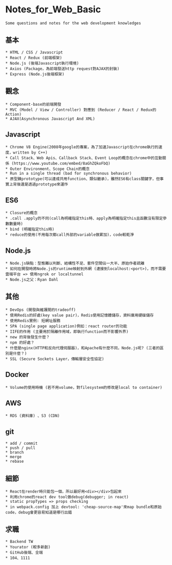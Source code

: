 # Notes_for_Web_Basic
    Some questions and notes for the web development knowledges

## 基本
    * HTML / CSS / Javascript
    * React / Redux (前端框架)
    * Node.js (後端Javascript執行環境)
    * Axios (Package，為前端發送http request對AJAX的封裝)
    * Express (Node.js後端框架)

## 觀念
    * Component-base的前端開發
    * MVC (Model / View / Controller) 對應到 (Reducer / React / Redux的Action)
    * AJAX(Asynchronous Javascript And XML)

## Javascript
    * Chrome V8 Engine(2008年google的專案，為了加速Javascript在chrome執行的速度，written by C++)
    * Call Stack、Web Apis、Callback Stack、Event Loop的概念在chrome中的互動關係 (https://www.youtube.com/embed/8aGhZQkoFbQ)
    * Outer Environment、Scope Chain的概念
    * Run in a single thread (bad for synchronous behavior)
    * 原型鍊prototype(可以達成共用function、類似繼承)，雖然ES6有class關鍵字，但事實上背後還是透過prototype來運作

## ES6
    * Closure的概念
    * .call .apply的不同(call為明確指定this時、apply為明確指定this且函數沒有限定參數數量時)
    * bind (明確指定this時)
    * reduce的使用(不用每次都call外部的variable做累加)，code較乾淨

## Node.js
    * Node.js缺點：型態難以判斷、結構性不足、套件空間佔一大半、原始作者疏離
    * 如何在開發時將Node.js的runtime映射到外網 (連接到localhost:<port>)，而不需要雲端平台 => 使用ngrok or localtunnel
    * Node.js之父：Ryan Dahl

## 其他
    * DevOps (開發與維護間的tradeoff)
    * 使用Redis的好處(key value pair)，Redis使用記憶體儲存，資料庫用硬碟儲存
    * 使用Redis實例: 短網址服務
    * SPA (single page application)例如：react router的功能
    * IIFE的作用 (主要用於隔離作用域，即執行function而不影響外界)
    * new 的背後發生什麼？
    * npm 的好處？
    * 什麼是nginx(HTTP和反向代理伺服器)，和Apache有什麼不同，Node.js呢? (三者的區別是什麼？)
    * SSL (Secure Sockets Layer，傳輸層安全性協定)

## Docker
	* Volume的使用時機 (若不用volume，對filesystem的修改是local to container)

## AWS
	* RDS (資料庫) 、S3 (CDN)

## git
    * add / commit
    * push / pull
	* branch
	* merge
	* rebase

## 細節
	* React在render時只能包一個，所以最好用<div></div>包起來
	* 利用chrome的react dev tool做debug(debugger; in react)
	* static propTypes => props checking
	* in webpack.config 加上 devtool: 'cheap-source-map'來map bundle和原始code，debug會更容易知道是哪行出錯

## 求職
    * Backend TW
    * Yourator (較多新創)
    * GitHub後端、全端
    * 104、1111
